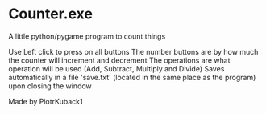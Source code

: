 # Counter.exe
A little python/pygame program to count things

Use Left click to press on all buttons
The number buttons are by how much the counter will increment and decrement
The operations are what operation will be used (Add, Subtract, Multiply and Divide)
Saves automatically in a file 'save.txt' (located in the same place as the program) upon closing the window

Made by PiotrKuback1
